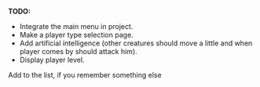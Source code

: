<b>TODO:</b>
- Integrate the main menu in project.
- Make a player type selection page.
- Add artificial intelligence (other creatures should move a little and when player comes by should attack him).
- Display player level.

Add to the list, if you remember something else
